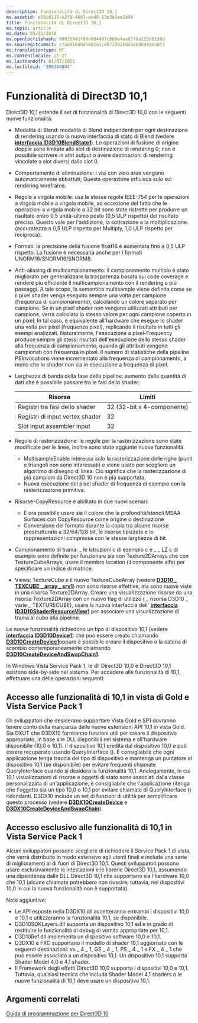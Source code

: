 ```yaml
---
description: Funzionalità di Direct3D 10,1
ms.assetid: e60c6116-e2f9-46b7-aed8-13e3e5ae2b90
title: Funzionalità di Direct3D 10,1
ms.topic: article
ms.date: 05/31/2018
ms.openlocfilehash: 99935941f60a984407c688e4ae67f0a125b0130d
ms.sourcegitcommit: c7add10d695482e1ceb72d62b8a4ebd84ea050f7
ms.translationtype: MT
ms.contentlocale: it-IT
ms.lasthandoff: 01/07/2021
ms.locfileid: "106304804"
---
```

# <a name="direct3d-101-features"></a>Funzionalità di Direct3D 10,1

Direct3D 10,1 estende il set di funzionalità di Direct3D 10,0 con le seguenti nuove funzionalità:

-   Modalità di Blend: modalità di Blend indipendenti per ogni destinazione di rendering usando la nuova interfaccia di stato di Blend (vedere [**interfaccia ID3D10BlendState1**](/windows/desktop/api/D3D10_1/nn-d3d10_1-id3d10blendstate1)). Le operazioni di fusione di origine doppie sono limitate allo slot di destinazione di rendering 0; non è possibile scrivere in altri output o avere destinazioni di rendering vincolate a slot diversi dallo slot 0.
-   Comportamento di eliminazione: i visi con zero aree vengono automaticamente abbattuti; Questa operazione influisca solo sul rendering wireframe.
-   Regole a virgola mobile: usa le stesse regole IEEE-754 per le operazioni a virgola mobile a virgola mobile, ad eccezione del fatto che le operazioni a virgola mobile a 32 bit sono state ristrette per produrre un risultato entro 0,5 unità-ultimo posto (0,5 ULP rispetto) del risultato preciso. Questo vale per l'addizione, la sottrazione e la moltiplicazione. (accuratezza a 0,5 ULP rispetto per Multiply, 1,0 ULP rispetto per reciproca).
-   Formati: la precisione della fusione float16 è aumentata fino a 0,5 ULP rispetto. La fusione è necessaria anche per i formati UNORM16/SNORM16/SNORM8.
-   Anti-aliasing di multicampionamento: il campionamento multiplo è stato migliorato per generalizzare la trasparenza basata sul code coverage e rendere più efficiente il multicampionamento con il rendering a più passaggi. A tale scopo, la semantica multisample viene definita come se il pixel shader venga eseguito sempre una volta per campione (frequenza di campionamento), calcolando un colore separato per campione. Se in un pixel shader non vengono utilizzati attributi per campione, verrà calcolato lo stesso valore per ogni campione coperto in un pixel. In tal caso, è equivalente all'hardware che esegue lo shader una volta per pixel (frequenza pixel), replicando il risultato in tutti gli esempi analizzati. Naturalmente, l'esecuzione a pixel-Frequency produce sempre gli stessi risultati dell'esecuzione dello stesso shader alla frequenza di campionamento, quando gli attributi vengono campionati con frequenza in pixel. Il numero di statistiche della pipeline PSInvocations viene incrementato alla frequenza di campionamento, a meno che lo shader non sia in esecuzione a frequenza di pixel.
-   Larghezza di banda della fase della pipeline: aumento della quantità di dati che è possibile passare tra le fasi dello shader: 

    | Risorsa                        | Limiti                    |
    |---------------------------------|---------------------------|
    | Registri tra fasi dello shader | 32 (32-bit x 4-componente) |
    | Registri di input vertex shader   | 32                        |
    | Slot input assembler input     | 32                        |

    

     

-   Regole di rasterizzazione: le regole per la rasterizzazione sono state modificate per le linee, inoltre sono state aggiunte nuove funzionalità.
    -   MultisampleEnable interessa solo la rasterizzazione delle righe (punti e triangoli non sono interessati) e viene usato per scegliere un algoritmo di disegno di linea. Ciò significa che la rasterizzazione di più campioni da Direct3D 10 non è più supportata.
    -   Nuova esecuzione del pixel shader di frequenza di esempio con la rasterizzazione primitiva.
-   Risorse-CopyResource è abilitato in due nuovi scenari:
    -   È ora possibile usare sia il colore che la profondità/stencil MSAA Surfaces con CopyResource come origine o destinazione
    -   Conversione del formato durante la copia tra alcune risorse prestrutturate a 32/64/128 bit, le risorse tipizzate e le rappresentazioni compresse con le stesse larghezze di bit.
-   Campionamento di trama: \_ le istruzioni c di esempio c e \_ \_ LZ c di esempio sono definite per funzionare sia con Texture2DArrays che con TextureCubeArrays, usare il membro location (il componente alfa) per specificare un indice di matrice.
-   Views: TextureCube e il nuovo TextureCubeArray (vedere [**D3D10 \_ TEXCUBE \_ array \_ srv1**](/windows/desktop/api/d3d10_1/ns-d3d10_1-d3d10_texcube_array_srv1)) non sono risorse effettive, ma sono nuove viste in una risorsa Texture2DArray. Creare una visualizzazione risorse da una risorsa Texture2DArray con un nuovo flag di utilizzo ( \_ risorsa D3D10 \_ varie \_ TEXTURECUBE), usare la nuova interfaccia dell' [**interfaccia ID3D10ShaderResourceView1**](/windows/desktop/api/d3d10_1/nn-d3d10_1-id3d10shaderresourceview1) per associare una visualizzazione di trama al cubo alla pipeline.

Le nuove funzionalità richiedono un tipo di dispositivo 10,1 (vedere [**interfaccia ID3D10Device1**](/windows/desktop/api/D3D10_1/nn-d3d10_1-id3d10device1)) che può essere creato chiamando [**D3D10CreateDevice1**](/windows/desktop/api/D3D10_1/nf-d3d10_1-d3d10createdevice1)oppure è possibile creare il dispositivo e la catena di scambio contemporaneamente chiamando [**D3D10CreateDeviceAndSwapChain1**](/windows/desktop/api/D3D10_1/nf-d3d10_1-d3d10createdeviceandswapchain1).

In Windows Vista Service Pack 1, le dll Direct3D 10,0 e Direct3D 10,1 esistono side-by-side nel sistema. Per accedere alle funzionalità di 10,1, effettuare una delle operazioni seguenti:

## <a name="accessing-101-features-on-vista-gold-and-vista-service-pack-1"></a>Accesso alle funzionalità di 10,1 in vista di Gold e Vista Service Pack 1

Gli sviluppatori che desiderano supportare Vista Gold e SP1 dovranno tenere conto della mancanza delle nuove estensioni API 10,1 in vista Gold. Sia DXUT che D3DX10 forniranno funzioni utili per creare il dispositivo appropriato, in base alle DLL disponibili nel sistema e all'hardware disponibile (10,0 o 10,1). Il dispositivo 10,1 eredita dal dispositivo 10,0 e può essere recuperato usando QueryInterface (). È consigliabile che ogni applicazione tenga traccia del tipo di dispositivo e mantenga un puntatore al dispositivo 10,1 (se disponibile) per evitare frequenti chiamate QueryInterface quando si desidera la funzionalità 10,1. Analogamente, in cui 10,1 visualizzazioni di risorse e oggetti di stato sono associati dalla classe personalizzata di un'applicazione, è consigliabile che l'applicazione ritenga che l'oggetto sia un tipo 10,0 o 10,1 per evitare chiamate di QueryInterface () ridondanti. D3DX10 include un set di funzioni di utilità per semplificare questo processo (vedere [**D3DX10CreateDevice**](d3dx10createdevice.md) e [**D3DX10CreateDeviceAndSwapChain**](d3dx10createdeviceandswapchain.md)).

## <a name="accessing-101-features-on-vista-service-pack-1-exclusively"></a>Accesso esclusivo alle funzionalità di 10,1 in Vista Service Pack 1

Alcuni sviluppatori possono scegliere di richiedere il Service Pack 1 di vista, che verrà distribuito in modo estensivo agli utenti finali e include una serie di miglioramenti al di fuori di Direct3D 10,1. Questi sviluppatori possono usare esclusivamente le intestazioni e le librerie Direct3D 10,1, assumendo una dipendenza dalle DLL Direct3D 10,1 che supportano sia l'hardware 10,0 che 10,1 (alcune chiamate potrebbero non riuscire, tuttavia, nei dispositivi 10,0 in cui la nuova funzionalità non è supportata).

Note aggiuntive:

-   Le API esposte nella D3DX10.dll accetteranno entrambi i dispositivi 10,0 e 10,1 e utilizzeranno la funzionalità 10,1, se disponibile.
-   D3D10SDKLayers.dll supporta un dispositivo 10,1 ed è in grado di restituire le funzionalità di debug di vomito appropriate per 10,1.
-   D3D10Ref.dll implementa un dispositivo software 10,0 e 10,1.
-   D3DX10 e FXC supportano il modello di shader 10,1 aggiornato con le seguenti destinazioni: vs \_ 4 \_ 1, GS \_ 4 \_ 1, PS \_ 4 \_ 1 e FX \_ 4 \_ 1 che può essere associato a un dispositivo 10,1. Un dispositivo 10,1 supporta Shader Model 4,0 e 4,1 shader.
-   Il Framework degli effetti Direct3D 10,0 supporta i dispositivi 10,0 e 10,1. Tuttavia, qualsiasi tecnica che includa Shader Model 4,1 shaders o le nuove funzionalità di 10,1 deve usare un dispositivo 10,1.

## <a name="related-topics"></a>Argomenti correlati

<dl> <dt>

[Guida di programmazione per Direct3D 10](d3d10-graphics-programming-guide.md)
</dt> </dl>

 

 



